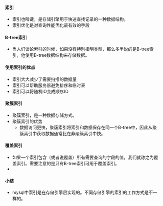 #### 索引

- 索引也叫键，是存储引擎用于快速查找记录的一种数据结构。
- 索引优化是对查询性能优化最有效的手段

#### B-tree索引

- 当人们谈论索引的时候，如果没有特别指明类型，那么多半说的是B-tree索引，他使用B-tree数据结构来存储数据。

#### 使用索引的优点

- 索引大大减少了需要扫描的数据量
- 索引可以帮助服务器避免排序和临时表
- 索引可以将随机IO变成顺序IO

#### 聚簇索引

- 聚簇索引，是一种数据存储方式。
- 聚簇索引的优势
    - 数据访问更快，聚簇索引将索引和数据保存在同一个B-tree中，因此从聚簇索引中获取数据通常比在非聚簇索引中快。

#### 覆盖索引

- 如果一个索引包含（或者说覆盖）所有需要查询的字段的值，我们就称之为覆盖索引。需要注意的是只有B-tree索引可用于覆盖索引。
- 

#### 小结

- mysql中索引是在存储引擎层实现的。不同存储引擎的索引的工作方式是不一样的。